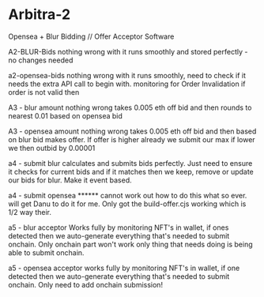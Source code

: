 # Arbitra-2
Opensea + Blur Bidding // Offer Acceptor Software

A2-BLUR-Bids
nothing wrong with it runs smoothly and stored perfectly - no changes needed

a2-opensea-bids
nothing wrong with it runs smoothly, need to check if it needs the extra API call to begin with. monitoring for Order Invalidation if order is not valid then 

A3 - blur amount
nothing wrong takes 0.005 eth off bid and then rounds to nearest 0.01 based on opensea bid

A3 - opensea amount
nothing wrong takes 0.005 eth off bid and then based on blur bid makes offer. If offer is higher already we submit our max
if lower we then outbid by 0.00001

a4 - submit blur
calculates and submits bids perfectly. Just need to ensure it checks for current bids and if it matches then we keep, remove or update our bids for blur. Make it event based.

a4 - submit opensea
****** cannot work out how to do this what so ever. will get Danu to do it for me. Only got the build-offer.cjs working which is 1/2 way their.

a5 - blur acceptor
Works fully by monitoring NFT's in wallet, if ones detected then we auto-generate everything that's needed to submit onchain. Only onchain part won't work only thing that needs doing is being able to submit onchain.

a5 - opensea acceptor
works fully by monitoring NFT's in wallet, if one detected then we auto-generate everything that's needed to submit onchain. Only need to add onchain submission!

